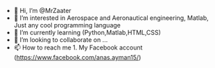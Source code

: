 - 👋 Hi, I’m @MrZaater
- 👀 I’m interested in Aerospace and Aeronautical engineering, Matlab, Just any cool programming language
- 🌱 I’m currently learning (Python,Matlab,HTML,CSS)
- 💞️ I’m looking to collaborate on ...
- 📫 How to reach me 1. My Facebook account (https://www.facebook.com/anas.ayman15/)

<!---
MrZaater/MrZaater is a ✨ special ✨ repository because its `README.md` (this file) appears on your GitHub profile.
You can click the Preview link to take a look at your changes.
--->
